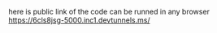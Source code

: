here is public link of the code can be runned in any browser
https://6cls8jsg-5000.inc1.devtunnels.ms/
